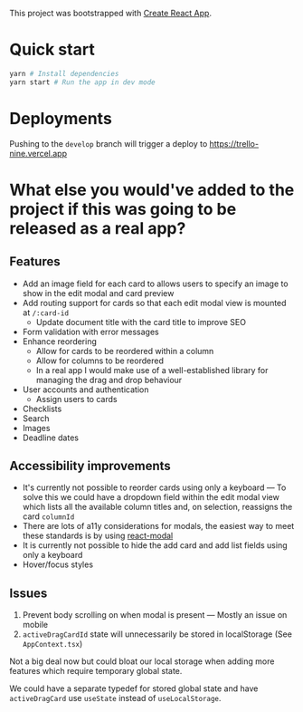 This project was bootstrapped with [Create React App](https://github.com/facebook/create-react-app).

# Quick start

```bash
yarn # Install dependencies
yarn start # Run the app in dev mode
```

# Deployments

Pushing to the `develop` branch will trigger a deploy to https://trello-nine.vercel.app

# What else you would've added to the project if this was going to be released as a real app?

## Features

* Add an image field for each card to allows users to specify an image to show in the edit modal and card preview
* Add routing support for cards so that each edit modal view is mounted at `/:card-id`
  * Update document title with the card title to improve SEO
* Form validation with error messages
* Enhance reordering
  * Allow for cards to be reordered within a column
  * Allow for columns to be reordered
  * In a real app I would make use of a well-established library for managing the drag and drop behaviour
* User accounts and authentication
  * Assign users to cards
* Checklists
* Search
* Images
* Deadline dates

## Accessibility improvements

* It's currently not possible to reorder cards using only a keyboard — To solve this we could have a dropdown field within the edit modal view which lists all the available column titles and, on selection, reassigns the card `columnId`
* There are lots of a11y considerations for modals, the easiest way to meet these standards is by using [react-modal](https://github.com/reactjs/react-modal)
* It is currently not possible to hide the add card and add list fields using only a keyboard
* Hover/focus styles

## Issues

1. Prevent body scrolling on when modal is present — Mostly an issue on mobile
1. `activeDragCardId` state will unnecessarily be stored in localStorage (See `AppContext.tsx`)

  Not a big deal now but could bloat our local storage when adding more features which require temporary global state.

  We could have a separate typedef for stored global state and have `activeDragCard` use `useState` instead of `useLocalStorage`.
